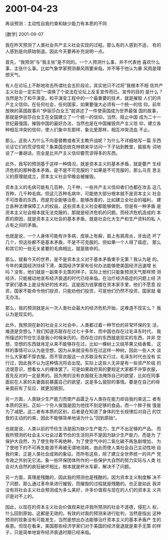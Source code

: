 # 2001-04-23

再谈预测：主动性自我约束和缺少能力有本质的不同

[数学] 2001-09-07

我在昨天预测了人类社会共产主义社会实现的过程。那么有的人感到不适， 有的人感到是向原始倒退。因此今天要再补充说明一点。

首先，“我预测”与“我主张”是不同的。一个人预测什么事，并不代表他 喜欢什么事，主张什么事。比如气象学家预测暴风雨要来临，并不等于他认为暴 风雨是理想天气。

有人在论坛上不断地攻击所谓社会五阶段论，其实他只不过将“我根本不相 信共产主义社会一定实现”一语换了个说法在论坛上反复宣传而已。宣传的目的 是什么？当然是为了和平演变。和平演变工程中的一个最重要的技术，就是摧毁 人们的共产主义信仰。在任何社会，任何国家，如果要强大必须有一个统一的信 仰。前年放映的英国故事片“伊丽莎白女王”就讲述了一件使英国成为世界最强 国的故事，那就是伊丽莎白女王在全国建立了一个统一的信仰。当然，阻止中国 成为二十一世纪最强国，摧毁中国的最好办法，当然也是在中国摧毁共产主义信 仰，建立各种相互冲突的信仰，使人们象中东那样，象北爱那样，相互冲突流血 不止。

那么，这些人为什么不向基督教或者天主教开战呢？为什么不详细地写一篇 东西论证它们的荒谬性呢？象美国总统克林顿来华访问一下子钻到教堂，振振有 词地说了一番胡话，完全是比共产主义信仰要荒谬得多的东西。

此外，我写的预测基于这样一种情况，就是资本主义的基本矛盾，就是要产 生经济危机的那种基本矛盾，是不是不可克服的？如果是不可克服的，那么马克 思主义的原理就成立，资本主义社会早晚会被摧毁。

资本主义的毛病可能有几百种，几千种，一些共产主义信仰者们也都在攻击 这几百种，几千种毛病。但这几百种毛病中，可能绝大部分根本就不是资本主义 社会不可改善的东西，而是完全能够治愈，能够改善的，比如建立全社会的福利， 建立各种法律保障工人的权益，这些资本主义社会都能够做到。但是有一种矛盾 是资本主义社会根本就无法克服的，那就是经济危机的问题。而经济危机造成的 本质的原因，就是资本主义社会的基本矛盾，就是社会化大生产和生产资料的私 人占有之间的矛盾。

也就是说，一个人身体可能有许多病，皮肤上有癣，肩上有肩周炎，牙齿还 坏了几个，但这些都不是基本矛盾，不是不可克服的。但如果一个人得了癌症， 那么和其它的一些无关紧要的毛病相比，就是致命的。

那么，就看今天的世界，是不是资本主义对于基本矛盾束手无策？我认为是 的。今年的美国经济持续下滑，美国经济学家有任何办法能够使美国经济迅速增 长吗？没有，他们就是一副束手无策的样子。实际上他们只能象预测天气那样预 测经济，只能被动地宣布经济衰退的时代已经来临。在治疗经济癌症的问题上经 济学家们基本上是没有好的技术的。这是因为钱掌握在资本家手里，他们不愿意 投资，国家不能命令他们投资，只能劝他们投资，可是他们仍然不投资，国家就 毫无办法。

那么，我的预测就是从一次人类社会最大的经济危机开始，这难道不现实么？ 我认为是现实的。

此外，我预测在新的社会主义社会中，人类都过着一种节俭的非常环保的生 活，难道是空想么？我们知道苏联存在过七十多年，而中国也存在过毛泽东时代， 我所描述的节俭生活是我小时候亲历的。而存在过的东西就是现实的东西，并非 空想，空想的东西就肯定从来不能够存在过。比如一棵树上又结苹果又结香蕉， 这样的事情可以认为是空想，因为从来就没有存在过这样一种树。因此一些人大 谈什么大家都不穿衣服。而不穿衣服这一点苏联没有实行过，毛泽东时代也没有 实行过，因此我不认为这种情况将会出现。实际上这些人无非是有一些资产阶级 的流氓意识，想看女人的裸体罢了。可是如果政府真的要规定大家都不许穿衣服， 首先反对的一定是男的。因为男的没有衣服就无法掩饰自己的欲望，比如在同事 面前在人家的夫妻面前暴露自己的欲望，这是多么狼狈的事情。要是在自己的母 亲面前有了反应，就更加狼狈。

另一方面，人类缺少生产能力而使产品匮乏与人类存在能力却自我约束这二 者有本质的区别。正如一个穷人挨饿是因为他找不到足够的食品，而一个胖子挨 饿是为了减肥，这二者有本质的区别，后者是在知道了身体的生长规律后对自己 的饮食的主动的约束，因此不能够简单地诬为什么“回到原始”。

也就是说，人类以前的节俭生活是因为缺少生产能力，生产不出足够的产品。 而我所预测的社会主义社会过着节俭的生活则并不是因为缺少生产能力，而是为 了保护大自然，为了使生物不再绝种，为了使空气中的二氧化碳不再急剧增加， 为了使地下的不可再生能源不再被无谓地消耗，由此而使人类社会自己主动性地 自我约束，正是人类社会成熟的象征。而所有这些，除了建立全世界统一的共产 党专政之外别无它法。象一些环保团体所作的一些保护大自然的努力实际与人类 社会对大自然的疯狂破坏相比，根本就是杯水车薪，解决不了问题。

另一方面，真理是残酷的，因此我的预测也是残酷的。因为资本主义制度解 决不了问题，那么通过革命来进行摧毁，而摧毁的过程就是残酷的。也正是如此 我并没有将社会主义社会预测成为多么美好，许多价值观与现在的人们的资本主 义共识是对不上的。

因此，以现在的资本主义社会价值观来批评我所预测的社会不道德，侵犯人 权，什么回到原始，这都是无效的。有效的对我的预测来进行批判，当然是指出 这种预测的现象没有可能发生，当然是想出办法能够治疗资本主义的基本矛盾产 生的疾患。但现在看来，美国那些经济学家们对于美国的经济衰退就是束手无策 的样子，只是简单地宣布经济衰退时期已经来临。

